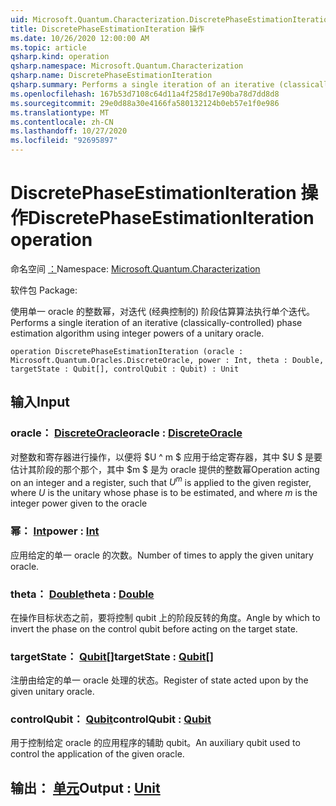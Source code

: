 ```yaml
---
uid: Microsoft.Quantum.Characterization.DiscretePhaseEstimationIteration
title: DiscretePhaseEstimationIteration 操作
ms.date: 10/26/2020 12:00:00 AM
ms.topic: article
qsharp.kind: operation
qsharp.namespace: Microsoft.Quantum.Characterization
qsharp.name: DiscretePhaseEstimationIteration
qsharp.summary: Performs a single iteration of an iterative (classically-controlled) phase estimation algorithm using integer powers of a unitary oracle.
ms.openlocfilehash: 167b53d7108c64d11a4f258d17e90ba78d7dd8d8
ms.sourcegitcommit: 29e0d88a30e4166fa580132124b0eb57e1f0e986
ms.translationtype: MT
ms.contentlocale: zh-CN
ms.lasthandoff: 10/27/2020
ms.locfileid: "92695897"
---
```

# <a name="discretephaseestimationiteration-operation"></a><span data-ttu-id="626f0-102">DiscretePhaseEstimationIteration 操作</span><span class="sxs-lookup"><span data-stu-id="626f0-102">DiscretePhaseEstimationIteration operation</span></span>

<span data-ttu-id="626f0-103">命名空间 [：](xref:Microsoft.Quantum.Characterization)</span><span class="sxs-lookup"><span data-stu-id="626f0-103">Namespace: [Microsoft.Quantum.Characterization](xref:Microsoft.Quantum.Characterization)</span></span>

<span data-ttu-id="626f0-104">软件包 [](https://nuget.org/packages/)</span><span class="sxs-lookup"><span data-stu-id="626f0-104">Package: [](https://nuget.org/packages/)</span></span>


<span data-ttu-id="626f0-105">使用单一 oracle 的整数幂，对迭代 (经典控制的) 阶段估算算法执行单个迭代。</span><span class="sxs-lookup"><span data-stu-id="626f0-105">Performs a single iteration of an iterative (classically-controlled) phase estimation algorithm using integer powers of a unitary oracle.</span></span>

```qsharp
operation DiscretePhaseEstimationIteration (oracle : Microsoft.Quantum.Oracles.DiscreteOracle, power : Int, theta : Double, targetState : Qubit[], controlQubit : Qubit) : Unit
```


## <a name="input"></a><span data-ttu-id="626f0-106">输入</span><span class="sxs-lookup"><span data-stu-id="626f0-106">Input</span></span>

### <a name="oracle--discreteoracle"></a><span data-ttu-id="626f0-107">oracle： [DiscreteOracle](xref:Microsoft.Quantum.Oracles.DiscreteOracle)</span><span class="sxs-lookup"><span data-stu-id="626f0-107">oracle : [DiscreteOracle](xref:Microsoft.Quantum.Oracles.DiscreteOracle)</span></span>

<span data-ttu-id="626f0-108">对整数和寄存器进行操作，以便将 $U ^ m $ 应用于给定寄存器，其中 $U $ 是要估计其阶段的那个那个，其中 $m $ 是为 oracle 提供的整数幂</span><span class="sxs-lookup"><span data-stu-id="626f0-108">Operation acting on an integer and a register, such that $U^m$ is applied to the given register, where $U$ is the unitary whose phase is to be estimated, and where $m$ is the integer power given to the oracle</span></span>


### <a name="power--int"></a><span data-ttu-id="626f0-109">幂： [Int](xref:microsoft.quantum.lang-ref.int)</span><span class="sxs-lookup"><span data-stu-id="626f0-109">power : [Int](xref:microsoft.quantum.lang-ref.int)</span></span>

<span data-ttu-id="626f0-110">应用给定的单一 oracle 的次数。</span><span class="sxs-lookup"><span data-stu-id="626f0-110">Number of times to apply the given unitary oracle.</span></span>


### <a name="theta--double"></a><span data-ttu-id="626f0-111">theta： [Double](xref:microsoft.quantum.lang-ref.double)</span><span class="sxs-lookup"><span data-stu-id="626f0-111">theta : [Double](xref:microsoft.quantum.lang-ref.double)</span></span>

<span data-ttu-id="626f0-112">在操作目标状态之前，要将控制 qubit 上的阶段反转的角度。</span><span class="sxs-lookup"><span data-stu-id="626f0-112">Angle by which to invert the phase on the control qubit before acting on the target state.</span></span>


### <a name="targetstate--qubit"></a><span data-ttu-id="626f0-113">targetState： [Qubit](xref:microsoft.quantum.lang-ref.qubit)[]</span><span class="sxs-lookup"><span data-stu-id="626f0-113">targetState : [Qubit](xref:microsoft.quantum.lang-ref.qubit)[]</span></span>

<span data-ttu-id="626f0-114">注册由给定的单一 oracle 处理的状态。</span><span class="sxs-lookup"><span data-stu-id="626f0-114">Register of state acted upon by the given unitary oracle.</span></span>


### <a name="controlqubit--qubit"></a><span data-ttu-id="626f0-115">controlQubit： [Qubit](xref:microsoft.quantum.lang-ref.qubit)</span><span class="sxs-lookup"><span data-stu-id="626f0-115">controlQubit : [Qubit](xref:microsoft.quantum.lang-ref.qubit)</span></span>

<span data-ttu-id="626f0-116">用于控制给定 oracle 的应用程序的辅助 qubit。</span><span class="sxs-lookup"><span data-stu-id="626f0-116">An auxiliary qubit used to control the application of the given oracle.</span></span>



## <a name="output--unit"></a><span data-ttu-id="626f0-117">输出： [单元](xref:microsoft.quantum.lang-ref.unit)</span><span class="sxs-lookup"><span data-stu-id="626f0-117">Output : [Unit](xref:microsoft.quantum.lang-ref.unit)</span></span>

